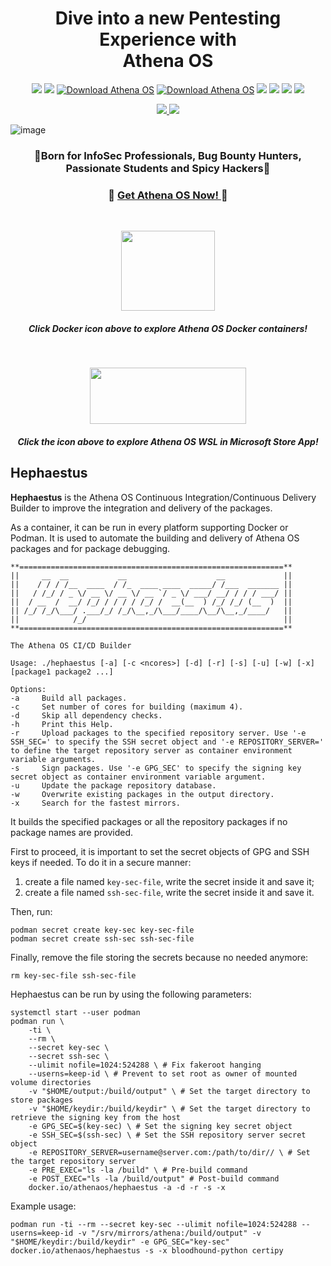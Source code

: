 <h1 align="center">
  Dive into a new Pentesting Experience with<br>
Athena OS
</h1>

<p align="center">
  <img src="https://img.shields.io/badge/Maintained%3F-Yes-CD8335">
  <img src="https://badgen.net/github/release/Athena-OS/athena">
  <a href="https://sourceforge.net/projects/athena-iso/files/latest/download"><img alt="Download Athena OS" src="https://img.shields.io/sourceforge/dt/athena-iso?style=flat&logo=sourceforge&label=SourceForge" ></a>
  <a href="https://github.com/Athena-OS/athena/releases"><img alt="Download Athena OS" src="https://img.shields.io/github/downloads/Athena-OS/athena/total?style=flat&logo=github&label=GitHub"></a>
  <img src="https://badgen.net/github/stars/Athena-OS/athena">
  <img src="https://img.shields.io/github/issues-raw/Athena-OS/athena">
  <img src="https://img.shields.io/github/issues-closed-raw/Athena-OS/athena">
  <img src="https://img.shields.io/github/license/Athena-OS/athena">
</p>

<p align="center">
  <a href="https://www.instagram.com/athenaos_sec">
    <img src="https://img.shields.io/badge/Follow%20us%20on%20Instagram-Ya?logo=instagram&logoColor=white&color=%23e95950&style=['for-the-badge']&url=https://www.instagram.com/athenaos_sec">
    </a>
  <a href="https://discord.gg/AHXqyJHhGc">
    <img src="https://img.shields.io/badge/Join%20on%20Discord-Ya?logo=discord&logoColor=white&color=%235865F2&style=['for-the-badge']&url=https://discord.gg/AHXqyJHhGc">
  </a>
</p>

<!--<p align="center">
  <img src="https://user-images.githubusercontent.com/83867734/174499581-e0f74d41-36ce-4c01-af0d-6ecd98841a64.png" data-canonical-src="https://user-images.githubusercontent.com/83867734/174499581-e0f74d41-36ce-4c01-af0d-6ecd98841a64.png" width="600" height="496" />
</p>-->
![image](https://github.com/Athena-OS/athena/assets/83867734/b130dd25-5e7f-4cc8-bc16-6f384b4210f3)

<!--
<p align="center">
  <img src="https://user-images.githubusercontent.com/83867734/192104268-ddfd4b2e-d79e-44e9-a0f7-3d627829d894.png" data-canonical-src="https://user-images.githubusercontent.com/83867734/192104268-ddfd4b2e-d79e-44e9-a0f7-3d627829d894.png" width="400" height="422" />
</p>
-->
<!--
<p align="center">
  <img src="https://user-images.githubusercontent.com/83867734/192106351-96cc40a5-994c-4068-9092-f05c69e686c6.png" data-canonical-src="https://user-images.githubusercontent.com/83867734/192106351-96cc40a5-994c-4068-9092-f05c69e686c6.png" width="400" height="400" />
</p>
-->

<h3 align="center">
  🏅Born for InfoSec Professionals, Bug Bounty Hunters, Passionate Students and Spicy Hackers🏅
</h3>

<h3 align="center">
  💞
  <a href="https://github.com/Athena-OS/athena/releases/">
  Get Athena OS Now!
    </a>
  💞
</h3>
<br>
<p align="center">
  <a href="https://hub.docker.com/u/athenaos"><img src="https://user-images.githubusercontent.com/83867734/224526828-b4f2a470-d539-494d-9ac0-34568a75af3a.png" width="150" height="128" /></a>
</p>
<h5 align="center">
Click Docker icon above to explore Athena OS Docker containers!
</h5>
<br>
<p align="center">
  <a href="https://apps.microsoft.com/store/detail/athena-os/9N1M7Q4F1KQF?hl=en-us&gl=us"><img src="https://upload.wikimedia.org/wikipedia/commons/f/f7/Get_it_from_Microsoft_Badge.svg" width="250" height="90" /></a>
</p>
<h5 align="center">
Click the icon above to explore Athena OS WSL in Microsoft Store App!
</h5>

## Hephaestus
**Hephaestus** is the Athena OS Continuous Integration/Continuous Delivery Builder to improve the integration and delivery of the packages.

As a container, it can be run in every platform supporting Docker or Podman. It is used to automate the building and delivery of Athena OS packages and for package debugging.
```
**===========================================================**
||     __  __           __                    __             ||
||    / / / /__  ____  / /_  ____ ____  _____/ /___  _______ ||
||   / /_/ / _ \/ __ \/ __ \/ __ `/ _ \/ ___/ __/ / / / ___/ ||
||  / __  /  __/ /_/ / / / / /_/ /  __(__  ) /_/ /_/ (__  )  ||
|| /_/ /_/\___/ .___/_/ /_/\__,_/\___/____/\__/\__,_/____/   ||
||            /_/                                            ||
**===========================================================**

The Athena OS CI/CD Builder

Usage: ./hephaestus [-a] [-c <ncores>] [-d] [-r] [-s] [-u] [-w] [-x] [package1 package2 ...]

Options:
-a     Build all packages.
-c     Set number of cores for building (maximum 4).
-d     Skip all dependency checks.
-h     Print this Help.
-r     Upload packages to the specified repository server. Use '-e SSH_SEC=' to specify the SSH secret object and '-e REPOSITORY_SERVER=' to define the target repository server as container environment variable arguments.
-s     Sign packages. Use '-e GPG_SEC' to specify the signing key secret object as container environment variable argument.
-u     Update the package repository database.
-w     Overwrite existing packages in the output directory.
-x     Search for the fastest mirrors.
```
It builds the specified packages or all the repository packages if no package names are provided.

First to proceed, it is important to set the secret objects of GPG and SSH keys if needed. To do it in a secure manner:
1. create a file named `key-sec-file`, write the secret inside it and save it;
2. create a file named `ssh-sec-file`, write the secret inside it and save it.

Then, run:
```
podman secret create key-sec key-sec-file
podman secret create ssh-sec ssh-sec-file
```
Finally, remove the file storing the secrets because no needed anymore:
```
rm key-sec-file ssh-sec-file
```

Hephaestus can be run by using the following parameters:
```
systemctl start --user podman
podman run \
    -ti \
    --rm \
    --secret key-sec \
    --secret ssh-sec \
    --ulimit nofile=1024:524288 \ # Fix fakeroot hanging
    --userns=keep-id \ # Prevent to set root as owner of mounted volume directories
    -v "$HOME/output:/build/output" \ # Set the target directory to store packages
    -v "$HOME/keydir:/build/keydir" \ # Set the target directory to retrieve the signing key from the host
    -e GPG_SEC=$(key-sec) \ # Set the signing key secret object
    -e SSH_SEC=$(ssh-sec) \ # Set the SSH repository server secret object
    -e REPOSITORY_SERVER=username@server.com:/path/to/dir// \ # Set the target repository server
    -e PRE_EXEC="ls -la /build" \ # Pre-build command
    -e POST_EXEC="ls -la /build/output" # Post-build command
    docker.io/athenaos/hephaestus -a -d -r -s -x
```
Example usage:
```
podman run -ti --rm --secret key-sec --ulimit nofile=1024:524288 --userns=keep-id -v "/srv/mirrors/athena:/build/output" -v "$HOME/keydir:/build/keydir" -e GPG_SEC="key-sec" docker.io/athenaos/hephaestus -s -x bloodhound-python certipy
```
